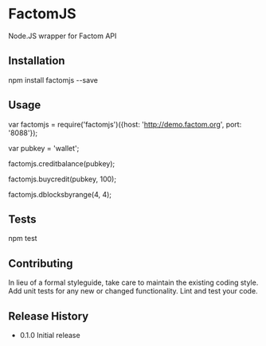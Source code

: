 FactomJS
========


Node.JS wrapper for Factom API

## Installation
 npm install factomjs --save

## Usage

var factomjs = require('factomjs')({host: 'http://demo.factom.org', port: '8088'});

var pubkey = 'wallet';

factomjs.creditbalance(pubkey);

factomjs.buycredit(pubkey, 100);

factomjs.dblocksbyrange(4, 4);

## Tests
 
 npm test

## Contributing

In lieu of a formal styleguide, take care to maintain the existing coding style.
Add unit tests for any new or changed functionality. Lint and test your code.

## Release History

* 0.1.0 Initial release
